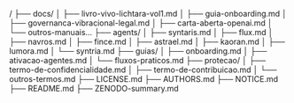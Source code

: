 /
├── docs/
│   ├── livro-vivo-lichtara-vol1.md
│   ├── guia-onboarding.md
│   ├── governanca-vibracional-legal.md
│   ├── carta-aberta-openai.md
│   └── outros-manuais...
├── agents/
│   ├── syntaris.md
│   ├── flux.md
│   ├── navros.md
│   ├── fince.md
│   ├── astrael.md
│   ├── kaoran.md
│   ├── lumora.md
│   └── syntria.md
├── guias/
│   ├── onboarding.md
│   ├── ativacao-agentes.md
│   └── fluxos-praticos.md
├── protecao/
│   ├── termo-de-confidencialidade.md
│   ├── termo-de-contribuicao.md
│   └── outros-termos.md
├── LICENSE.md
├── AUTHORS.md
├── NOTICE.md
├── README.md
├── ZENODO-summary.md